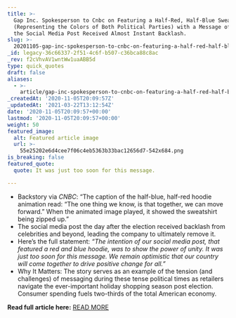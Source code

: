 ```yaml
---
title: >-
  Gap Inc. Spokesperson to Cnbc on Featuring a Half-Red, Half-Blue Sweatshirt
  (Representing the Colors of Both Political Parties) with a Message of Unity.
  the Social Media Post Received Almost Instant Backlash.
slug: >-
  20201105-gap-inc-spokesperson-to-cnbc-on-featuring-a-half-red-half-blue-sweatshirt-representing-the-colors-of-both-political-parties-with-a-message-of-unity-the-social-media-post-received-almost-instant-b
_id: legacy-36c66337-2f51-4c6f-b507-c36bca88c8ac
_rev: f2cVhvAV1wntWw1uaABB5d
type: quick_quotes
draft: false
aliases:
  - >-
    article/gap-inc-spokesperson-to-cnbc-on-featuring-a-half-red-half-blue-sweatshirt-representing-the-colors-of-both-political-parties-with-a-message-of-unity-the-social-media-post-received-almost-instant-b/
_createdAt: '2020-11-05T20:09:57Z'
_updatedAt: '2021-03-22T13:12:54Z'
date: '2020-11-05T20:09:57+00:00'
lastmod: '2020-11-05T20:09:57+00:00'
weight: 50
featured_image:
  alt: Featured article image
  url: >-
    55e25202e6d4cee7f06c4eb5363b33bac12656d7-542x684.png
is_breaking: false
featured_quote:
  quote: It was just too soon for this message.

---
```

* Backstory via _CNBC_: “The caption of the half-blue, half-red hoodie animation read: “The one thing we know, is that together, we can move forward.” When the animated image played, it showed the sweatshirt being zipped up.”
* The social media post the day after the election received backlash from celebrities and beyond, leading the company to ultimately remove it.
* Here’s the full statement: _“The intention of our social media post, that featured a red and blue hoodie, was to show the power of unity. It was just too soon for this message. We remain optimistic that our country will come together to drive positive change for all.”_
* Why It Matters: The story serves as an example of the tension (and challenges) of messaging during these tense political times as retailers navigate the ever-important holiday shopping season post election. Consumer spending fuels two-thirds of the total American economy.

**Read full article here:** [READ MORE](https://www.cnbc.com/2020/11/04/gap-slammed-for-posting-half-blue-half-red-hoodie-amid-heated-election.html)